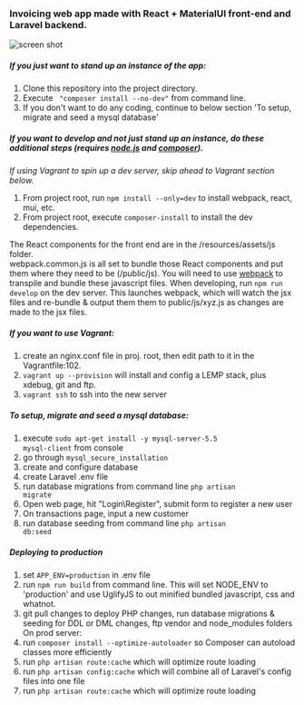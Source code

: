 ### Invoicing web app made with React + MaterialUI front-end and Laravel backend. 
![screen shot](http://res.cloudinary.com/realjv3/image/upload/v1517076995/InvoiceTrackr-screenshot_yerdmo.png)

##### If you just want to stand up an instance of the app:
1. Clone this repository into the project directory.  
2. Execute <code> "composer install --no-dev"</code> from command line.
3. If you don't want to do any coding, continue to below section 'To setup, migrate and seed a mysql database'

##### If you want to develop and not just stand up an instance, do these additional steps (requires [node.js](https://nodejs.org/) and [composer](https://getcomposer.org/)). 
_If using Vagrant to spin up a dev server, skip ahead to Vagrant section below._   
1. From project root, run <code>npm install --only=dev</code>  to install webpack, react, mui, etc.
2. From project root, execute <code>composer-install</code> to install the dev dependencies.

The React components for the front end are in the /resources/assets/js folder.  
webpack.common.js is all set to bundle those React components and put them where they need to be (/public/js).
You will need to use [webpack](https://julienrenaux.fr/2015/03/30/introduction-to-webpack-with-practical-examples/) to transpile and bundle these javascript files.
When developing, run <code>npm run develop</code> on the dev server. This launches webpack, which will watch the jsx files and re-bundle & output them them to public/js/xyz.js as changes are made to the jsx files.

##### If you want to use Vagrant:
1. create an nginx.conf file in proj. root, then edit path to it in the Vagrantfile:102.  
2. <code>vagrant up  --provision</code> will install and config a LEMP stack, plus xdebug, git and ftp. 
3. <code>vagrant ssh</code> to ssh into the new server

##### To setup, migrate and seed a mysql database:
1. execute <code>sudo apt-get install -y mysql-server-5.5 mysql-client</code> from console
2. go through <code>mysql_secure_installation</code>
3. create and configure database
4. create Laravel .env file
5. run database migrations from command line <code>php artisan migrate</code>
6. Open web page, hit "Login\Register", submit form to register a new user
7. On transactions page, input a new customer
8. run database seeding from command line <code>php artisan db:seed</code>

##### Deploying to production
1. set <code>APP_ENV=production</code> in .env file
2. run <code>npm run build</code> from command line. This will set NODE_ENV to 'production' and use UglifyJS to out minified bundled javascript, css and whatnot.
3. git pull changes to deploy PHP changes, run database migrations & seeding for DDL or DML changes, ftp vendor and node_modules folders
On prod server:
4. run <code>composer install --optimize-autoloader</code> so Composer can autoload classes more efficiently
5. run <code>php artisan route:cache</code> which will optimize route loading
6. run <code>php artisan config:cache</code> which will combine all of Laravel's config files into one file
7. run <code>php artisan route:cache</code> which will optimize route loading
